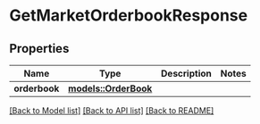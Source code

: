 # GetMarketOrderbookResponse

## Properties

Name | Type | Description | Notes
------------ | ------------- | ------------- | -------------
**orderbook** | [**models::OrderBook**](OrderBook.md) |  | 

[[Back to Model list]](../README.md#documentation-for-models) [[Back to API list]](../README.md#documentation-for-api-endpoints) [[Back to README]](../README.md)


